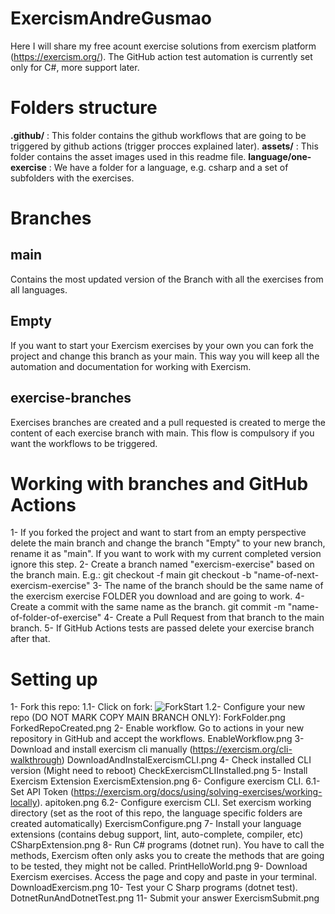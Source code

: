 # ExercismAndreGusmao
Here I will share my free acount exercise solutions from exercism platform (https://exercism.org/). The GitHub action test automation is currently set only for C#, more support later. 
# Folders structure
**.github/** : This folder contains the github workflows that are going to be triggered by github actions (trigger procces explained later).
**assets/** : This folder contains the asset images used in this readme file.
**language/one-exercise** : We have a folder for a language, e.g. csharp and a set of subfolders with the exercises.
# Branches
## main
Contains the most updated version of the Branch with all the exercises from all languages.
## Empty
If you want to start your Exercism exercises by your own you can fork the project and change this branch as your main. This way you will keep all the automation and documentation for working with Exercism.
## exercise-branches
Exercises branches are created and a pull requested is created to merge the content of each exercise branch with main. This flow is compulsory if you want the workflows to be triggered.
# Working with branches and GitHub Actions
1- If you forked the project and want to start from an empty perspective delete the main branch and change the branch "Empty" to your new branch, rename it as "main". If you want to work with my current completed version ignore this step.
2- Create a branch named "exercism-exercise" based on the branch main. E.g.: 
git checkout -f main
git checkout -b "name-of-next-exercism-exercise"
3- The name of the branch should be the same name of the exercism exercise FOLDER you download and are going to work.
4- Create a commit with the same name as the branch.
git commit -m "name-of-folder-of-exercise"
4- Create a Pull Request from that branch to the main branch.
5- If GitHub Actions tests are passed delete your exercise branch after that.
# Setting up
1- Fork this repo:
1.1- Click on fork:
![ForkStart](https://github.com/andresilvagusmao/ExercismCSharpAndreG/assets/46381013/b0bbdd3b-7149-4ea9-adc6-b07e52496fd1)
1.2- Configure your new repo (DO NOT MARK COPY MAIN BRANCH ONLY):
ForkFolder.png
ForkedRepoCreated.png
2- Enable workflow. Go to actions in your new repository in GitHub and accept the workflows.
EnableWorkflow.png
3- Download and install exercism cli manually (https://exercism.org/cli-walkthrough)
DownloadAndInstalExercismCLI.png
4- Check installed CLI version (Might need to reboot)
CheckExercismCLIInstalled.png
5- Install Exercism Extension
ExercismExtension.png
6- Configure exercism CLI.
6.1- Set API Token (https://exercism.org/docs/using/solving-exercises/working-locally).
apitoken.png
6.2- Configure exercism CLI. Set exercism working directory (set as the root of this repo, the language specific folders are created automatically)
ExercismConfigure.png
7- Install your language extensions (contains debug support, lint, auto-complete, compiler, etc)
CSharpExtension.png
8- Run C# programs (dotnet run). You have to call the methods, Exercism often only asks you to create the methods that are going to be tested, they might not be called.
PrintHelloWorld.png
9- Download Exercism exercises. Access the page and copy and paste in your terminal. 
DownloadExercism.png
10- Test your C Sharp programs (dotnet test).
DotnetRunAndDotnetTest.png
11- Submit your answer
ExercismSubmit.png